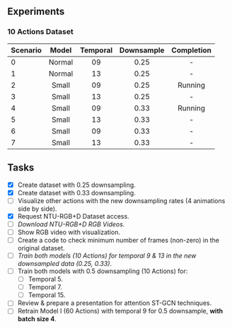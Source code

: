 ## Experiments

### 10 Actions Dataset

| **Scenario** | **Model** | **Temporal** | **Downsample** | **Completion** |
| :------ | :------: | :------: | :------: | :------: |
| 0 | Normal | 09 | 0.25 | - |  
| 1 | Normal | 13 | 0.25 | - |  
| 2 | Small | 09 | 0.25 | Running |  
| 3 | Small | 13 | 0.25 | - |  
| 4 | Small | 09 | 0.33 | Running |  
| 5 | Small | 13 | 0.33 | - |  
| 6 | Small | 09 | 0.33 | - |  
| 7 | Small | 13 | 0.33 | - |  

## Tasks
- [x] Create dataset with 0.25 downsampling.
- [x] Create dataset with 0.33 downsampling.
- [ ] Visualize other actions with the new downsampling rates (4 animations side by side).
- [x] Request NTU-RGB+D Dataset access.
- [ ] *Download NTU-RGB+D RGB Videos.*
- [ ] Show RGB video with visualization.
- [ ] Create a code to check minimum number of frames (non-zero) in the original dataset.
- [ ] *Train both models (10 Actions) for temporal 9 & 13 in the new downsampled data (0.25, 0.33)*.
- [ ] Train both models with 0.5 downsampling (10 Actions) for:
  - [ ] Temporal 5.
  - [ ] Temporal 7.
  - [ ] Temporal 15.
- [ ] Review & prepare a presentation for attention ST-GCN techniques.
- [ ] Retrain Model I (60 Actions) with temporal 9 for 0.5 downsample, **with batch size 4**.
